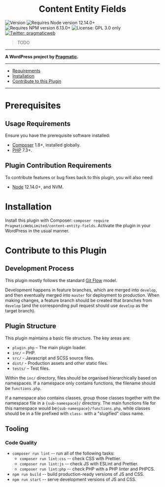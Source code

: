 <h1 align="center">Content Entity Fields</h1>
<p>
  <img alt="Version" src="//img.shields.io/badge/version-0.1.0--dev-blue.svg?cacheSeconds=2592000" />
  <img alt="Requires Node version 12.14.0+" src="//img.shields.io/badge/node-12.14.0-blue.svg" />
  <img alt="Requires NPM version 6.13.0+" src="//img.shields.io/badge/npm-6.13.0-blue.svg" />
  <img alt="License: GPL 3.0 only" src="//img.shields.io/badge/License-GPL--3.0--only-yellow.svg" />
  <a href="//twitter.com/pragmaticweb" target="_blank">
    <img alt="Twitter: pragmaticweb" src="//img.shields.io/twitter/follow/pragmaticweb.svg?style=social" />
  </a>
</p>

> TODO

---

__A WordPress project by [Pragmatic](https://pragmatic.agency).__

---

* [Requirements](#requirements)
* [Installation](#installation)
* [Contribute to this Plugin](#contribute-to-this-plugin)

---

# Prerequisites
## Usage Requirements
Ensure you have the prerequisite software installed:

* [Composer](https://getcomposer.org/) 1.8+, installed globally.
* [PHP](https://php.net/) 7.3+.

## Plugin Contribution Requirements
To contribute features or bug fixes back to this plugin, you will also need:

* [Node](https://nodejs.org/) 12.14.0+, and NVM.


# Installation
Install this plugin with Composer: `composer require PragmaticWebLimited/content-entity-fields`. Activate the plugin in your WordPress in the usual manner.


# Contribute to this Plugin
## Development Process

This plugin mostly follows the standard [Git Flow](http://jeffkreeftmeijer.com/2010/why-arent-you-using-git-flow/) model.

Development happens in feature branches, which are merged into `develop`, and then eventually merged into `master` for deployment to production. When making changes, a feature branch should be created that branches from `develop` (and the corresponding pull request should use `develop` as the target branch).

## Plugin Structure
This plugin maintains a basic file structure. The key areas are:

* `plugin.php` – The main plugin loader.
* `inc/` – PHP.
* `src/` - Javascript and SCSS source files.
* `dist/` - Production assets and other static files.
* `tests/` – Test files.

Within the `inc/` directory, files should be organised hierarchically based on namespaces. If a namespace only contains functions, the filename should be `functions.php`.

If a namespace also contains classes, group those classes together with the namespace file in a `{sub-namespace}/` directory. The main functions file for this namespace would be`{sub-namespace}/functions.php`, while classes should be in a file prefixed with `class-` with a "slugified" class name.

## Tooling
### Code Quality
 * `composer run lint` -- run all of the following tasks:
	* `composer run lint:css` -- check CSS with Prettier.
	* `composer run lint:js` -- check JS with ESLint and Prettier.
	* `composer run lint:php` -- check PHP with a PHP linter and PHPCS.
 * `npm run build` -- build production-ready versions of JS and CSS.
 * `npm run start` -- serve development versions of JS and CSS.
